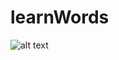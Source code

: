 # learnWords
![alt text](https://images.unsplash.com/photo-1541963463532-d68292c34b19?ixid=MnwxMjA3fDB8MHxwaG90by1wYWdlfHx8fGVufDB8fHx8&ixlib=rb-1.2.1&auto=format&fit=crop&w=634&q=80)

